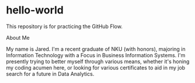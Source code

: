 # hello-world
This repository is for practicing the GitHub Flow.

About Me

My name is Jared.  I'm a recent graduate of NKU (with honors), majoring in Information Technology with a Focus in Business Information Systems.  I'm presently trying to better myself through various means, whether it's honing my coding acumen here, or looking for various certificates to aid in my job search for a future in Data Analytics.
